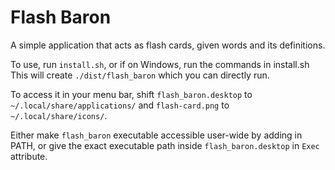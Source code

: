 # Flash Baron

A simple application that acts as flash cards, given words and its definitions.

To use, run `install.sh`, or if on Windows, run the commands in install.sh
This will create `./dist/flash_baron` which you can directly run.

To access it in your menu bar, shift `flash_baron.desktop` to
`~/.local/share/applications/` and `flash-card.png` to `~/.local/share/icons/`.

Either make `flash_baron` executable accessible user-wide by adding in PATH, or
give the exact executable path inside `flash_baron.desktop` in `Exec` attribute.

